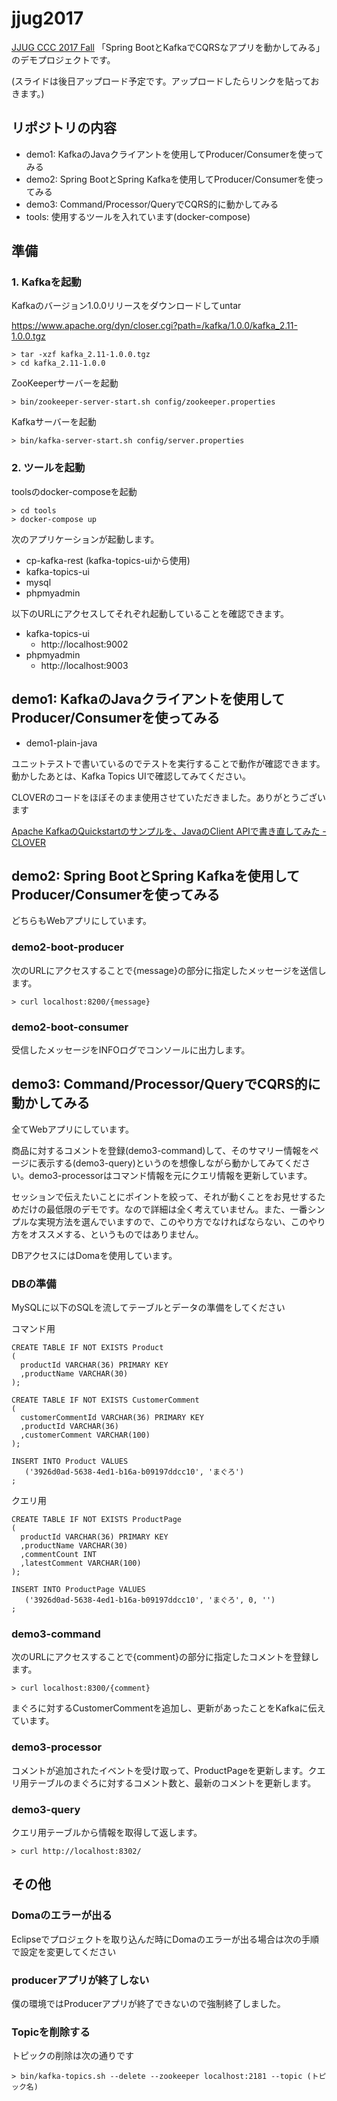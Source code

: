 # jjug2017

[JJUG CCC 2017 Fall](http://www.java-users.jp/ccc2017fall/) 「Spring BootとKafkaでCQRSなアプリを動かしてみる」のデモプロジェクトです。

(スライドは後日アップロード予定です。アップロードしたらリンクを貼っておきます。)

## リポジトリの内容

* demo1: KafkaのJavaクライアントを使用してProducer/Consumerを使ってみる
* demo2: Spring BootとSpring Kafkaを使用してProducer/Consumerを使ってみる
* demo3: Command/Processor/QueryでCQRS的に動かしてみる
* tools: 使用するツールを入れています(docker-compose)

## 準備

### 1. Kafkaを起動

Kafkaのバージョン1.0.0リリースをダウンロードしてuntar

https://www.apache.org/dyn/closer.cgi?path=/kafka/1.0.0/kafka_2.11-1.0.0.tgz

```
> tar -xzf kafka_2.11-1.0.0.tgz
> cd kafka_2.11-1.0.0
```

ZooKeeperサーバーを起動

```
> bin/zookeeper-server-start.sh config/zookeeper.properties
```

Kafkaサーバーを起動

```
> bin/kafka-server-start.sh config/server.properties
```

### 2. ツールを起動

toolsのdocker-composeを起動

```
> cd tools
> docker-compose up
```

次のアプリケーションが起動します。

* cp-kafka-rest (kafka-topics-uiから使用)
* kafka-topics-ui
* mysql
* phpmyadmin

以下のURLにアクセスしてそれぞれ起動していることを確認できます。

* kafka-topics-ui
  * http://localhost:9002
* phpmyadmin
  * http://localhost:9003

## demo1: KafkaのJavaクライアントを使用してProducer/Consumerを使ってみる

* demo1-plain-java

ユニットテストで書いているのでテストを実行することで動作が確認できます。動かしたあとは、Kafka Topics UIで確認してみてください。

CLOVERのコードをほぼそのまま使用させていただきました。ありがとうございます

[Apache KafkaのQuickstartのサンプルを、JavaのClient APIで書き直してみた - CLOVER](http://d.hatena.ne.jp/Kazuhira/20170306/1488814266)

## demo2: Spring BootとSpring Kafkaを使用してProducer/Consumerを使ってみる

どちらもWebアプリにしています。

### demo2-boot-producer

次のURLにアクセスすることで{message}の部分に指定したメッセージを送信します。

```
> curl localhost:8200/{message}
```

### demo2-boot-consumer

受信したメッセージをINFOログでコンソールに出力します。

## demo3: Command/Processor/QueryでCQRS的に動かしてみる

全てWebアプリにしています。

商品に対するコメントを登録(demo3-command)して、そのサマリー情報をページに表示する(demo3-query)というのを想像しながら動かしてみてください。demo3-processorはコマンド情報を元にクエリ情報を更新しています。

セッションで伝えたいことにポイントを絞って、それが動くことをお見せするためだけの最低限のデモです。なので詳細は全く考えていません。また、一番シンプルな実現方法を選んでいますので、このやり方でなければならない、このやり方をオススメする、というものではありません。

DBアクセスにはDomaを使用しています。

### DBの準備

MySQLに以下のSQLを流してテーブルとデータの準備をしてください

コマンド用

```
CREATE TABLE IF NOT EXISTS Product
(
  productId VARCHAR(36) PRIMARY KEY
  ,productName VARCHAR(30)
);

CREATE TABLE IF NOT EXISTS CustomerComment
(
  customerCommentId VARCHAR(36) PRIMARY KEY
  ,productId VARCHAR(36)
  ,customerComment VARCHAR(100)
);

INSERT INTO Product VALUES
   ('3926d0ad-5638-4ed1-b16a-b09197ddcc10', 'まぐろ')
;
```

クエリ用

```
CREATE TABLE IF NOT EXISTS ProductPage
(
  productId VARCHAR(36) PRIMARY KEY
  ,productName VARCHAR(30)
  ,commentCount INT
  ,latestComment VARCHAR(100)
);

INSERT INTO ProductPage VALUES
   ('3926d0ad-5638-4ed1-b16a-b09197ddcc10', 'まぐろ', 0, '')
;
```

### demo3-command

次のURLにアクセスすることで{comment}の部分に指定したコメントを登録します。

```
> curl localhost:8300/{comment}
```

まぐろに対するCustomerCommentを追加し、更新があったことをKafkaに伝えています。

### demo3-processor

コメントが追加されたイベントを受け取って、ProductPageを更新します。クエリ用テーブルのまぐろに対するコメント数と、最新のコメントを更新します。

### demo3-query

クエリ用テーブルから情報を取得して返します。

```
> curl http://localhost:8302/
```

## その他

### Domaのエラーが出る

Eclipseでプロジェクトを取り込んだ時にDomaのエラーが出る場合は次の手順で設定を変更してください

### producerアプリが終了しない

僕の環境ではProducerアプリが終了できないので強制終了しました。

### Topicを削除する

トピックの削除は次の通りです

```
> bin/kafka-topics.sh --delete --zookeeper localhost:2181 --topic (トピック名)
```
